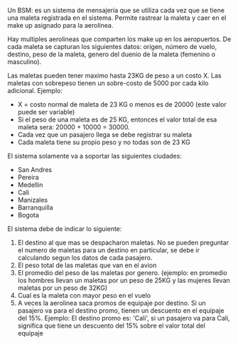Un 	BSM:  es un sistema de mensajería que se utiliza cada vez que se tiene una maleta registrada en el sistema. 
Permite rastrear la maleta y caer en el make up asignado para la aerolínea.

Hay multiples aerolineas que comparten los make up en los aeropuertos. De cada maleta se capturan los siguientes datos:
origen, número de vuelo, destino, peso de la maleta, genero del duenio de la maleta (femenino o masculino).

Las maletas pueden tener maximo hasta 23KG de peso a un costo X. Las maletas con sobrepeso tienen un sobre-costo de 5000 por cada 
kilo adicional. Ejemplo:
- X =  costo normal de maleta de 23 KG o menos es de 20000 (este valor puede ser variable)
- Si el peso de una maleta es de 25 KG, entonces el valor total de esa maleta sera: 20000 + 10000 = 30000.
- Cada vez que un pasajero llega se debe registrar su maleta
- Cada maleta tiene su propio peso y no todas son de 23 KG

El sistema solamente va a soportar las siguientes ciudades:
- San Andres
- Pereira
- Medellin
- Cali
- Manizales
- Barranquilla
- Bogota

El sistema debe de indicar lo siguiente:

1. El destino al que mas se despacharon maletas. No se pueden preguntar el numero de maletas para un destino en particular, se debe ir calculando
segun los datos de cada pasajero.
2. El peso total de las maletas que van en el avion
3. El promedio del peso de las maletas por genero. (ejemplo: en promedio los hombres llevan un maletas por un peso de 25KG y las mujeres llevan
maletas por un peso de 32KG)
4. Cual es la maleta con mayor peso en el vuelo
5. A veces la aerolinea saca promos de equipaje por destino. Si un pasajero va para el destino promo, tienen un descuento en el equipaje del 15%.
Ejemplo: El destino promo es: 'Cali', si un pasajero va para Cali, significa que tiene un descuento del 15% sobre el valor total del equipaje
